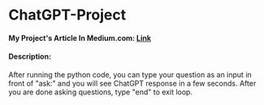 # ChatGPT-Project
 
#### My Project's Article In Medium.com: [Link](https://medium.com/@ke6nkh/create-your-own-chat-gpt-with-python-in-less-than-10-minuets-123892528b77)

#### Description:
After running the python code, you can type your question as an input in front of "ask:" and you will see ChatGPT response in a few seconds.
After you are done asking questions, type "end" to exit loop.
 
